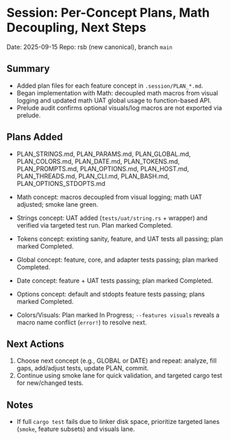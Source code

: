 # Session: Per-Concept Plans, Math Decoupling, Next Steps

Date: 2025-09-15
Repo: rsb (new canonical), branch `main`

## Summary
- Added plan files for each feature concept in `.session/PLAN_*.md`.
- Began implementation with Math: decoupled math macros from visual logging and updated math UAT global usage to function-based API.
- Prelude audit confirms optional visuals/log macros are not exported via prelude.

## Plans Added
- PLAN_STRINGS.md, PLAN_PARAMS.md, PLAN_GLOBAL.md, PLAN_COLORS.md, PLAN_DATE.md, PLAN_TOKENS.md,
  PLAN_PROMPTS.md, PLAN_OPTIONS.md, PLAN_HOST.md, PLAN_THREADS.md, PLAN_CLI.md, PLAN_BASH.md, PLAN_OPTIONS_STDOPTS.md

- Math concept: macros decoupled from visual logging; math UAT adjusted; smoke lane green.
- Strings concept: UAT added (`tests/uat/string.rs` + wrapper) and verified via targeted test run. Plan marked Completed.
- Tokens concept: existing sanity, feature, and UAT tests all passing; plan marked Completed.
- Global concept: feature, core, and adapter tests passing; plan marked Completed.
- Date concept: feature + UAT tests passing; plan marked Completed.
- Options concept: default and stdopts feature tests passing; plans marked Completed.
- Colors/Visuals: Plan marked In Progress; `--features visuals` reveals a macro name conflict (`error!`) to resolve next.

## Next Actions
1) Choose next concept (e.g., GLOBAL or DATE) and repeat: analyze, fill gaps, add/adjust tests, update PLAN, commit.
2) Continue using smoke lane for quick validation, and targeted cargo test for new/changed tests.

## Notes
- If full `cargo test` fails due to linker disk space, prioritize targeted lanes (`smoke`, feature subsets) and visuals lane.
